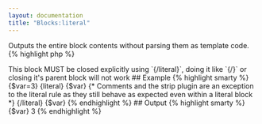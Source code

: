 ```yaml
---
layout: documentation
title: "Blocks:literal"
---
```


Outputs the entire block contents without parsing them as template code.
{% highlight php %}
<?php
literal()
{% endhighlight %}

> This block MUST be closed explicitly using `{/literal}`, doing it like `{/}` or closing it's parent block will not work


## Example
{% highlight smarty %}
{$var=3}
{literal}
 {$var} {* Comments and the strip plugin are an exception to the literal rule as they still behave as expected even within a literal block *}
{/literal}
{$var}
{% endhighlight %}

## Output
{% highlight smarty %}
{$var} 
3
{% endhighlight %}